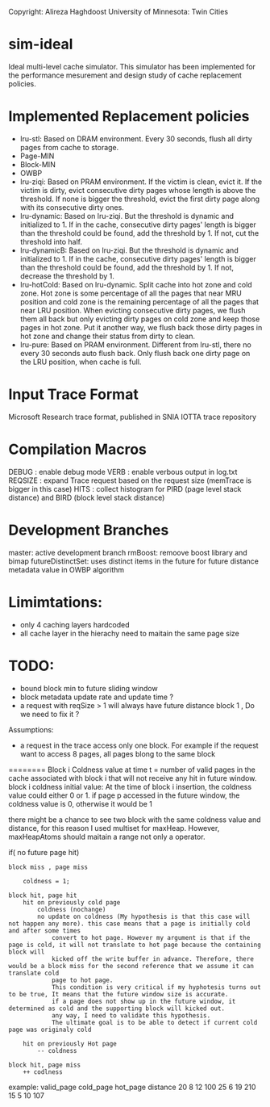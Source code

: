 Copyright: Alireza Haghdoost
University of Minnesota: Twin Cities

sim-ideal
=========
Ideal multi-level cache simulator. This simulator has been implemented for the performance mesurement and design study of cache replacement policies.

Implemented Replacement policies
=========
- lru-stl: Based on DRAM environment. Every 30 seconds, flush all dirty pages from cache to storage.
- Page-MIN
- Block-MIN
- OWBP
- lru-ziqi: Based on PRAM environment. If the victim is clean, evict it. If the victim is dirty, evict consecutive dirty pages whose length is above the threshold. If none is bigger the threshold, evict the first dirty page along with its consecutive dirty ones.
- lru-dynamic: Based on lru-ziqi. But the threshold is dynamic and initialized to 1. If in the cache, consecutive dirty pages' length is bigger than the threshold could be found, add the threshold by 1. If not, cut the threshold into half. 
- lru-dynamicB: Based on lru-ziqi. But the threshold is dynamic and initialized to 1. If in the cache, consecutive dirty pages' length is bigger than the threshold could be found, add the threshold by 1. If not, decrease the threshold by 1. 
- lru-hotCold: Based on lru-dynamic. Split cache into hot zone and cold zone. Hot zone is some percentage of all the pages that near MRU position and cold zone is the remaining percentage of all the pages that near LRU position. When evicting consecutive dirty pages, we flush them all back but only evicting dirty pages on cold zone and keep those pages in hot zone. Put it another way, we flush back those dirty pages in hot zone and change their status from dirty to clean.
- lru-pure: Based on PRAM environment. Different from lru-stl, there no every 30 seconds auto flush back. Only flush back one dirty page on the LRU position, when cache is full.

Input Trace Format
=========
Microsoft Research trace format, published in SNIA IOTTA trace repository 



Compilation Macros
=========
DEBUG : enable debug mode
VERB : enable verbous output in log.txt
REQSIZE : expand Trace request based on the request size (memTrace is bigger in this case)
HITS : collect histogram for PIRD (page level stack distance) and BIRD (block level stack distance)


Development Branches
=========
master: active development branch
rmBoost: remoove boost library and bimap
futureDistinctSet: uses distinct items in the future for future distance metadata value in OWBP algorithm


Limimtations: 
=========
- only 4 caching layers hardcoded 
- all cache layer in the hierachy need to maitain the same page size

TODO:
=========
- bound block min to future sliding window
- block metadata update rate and update time ?
- a request with reqSize > 1 will always have future distance block 1 , Do we need to fix it ? 

Assumptions:
- a request in the trace access only one block. For example if the request want to access 8 pages, all pages blong to the same block

========
Block i Coldness value at time t = number of valid pages in the cache associated with block i 
	that will not receive any hit in future window. 
block i coldness initial value: At the time of block i insertion, the coldness value could either 0 or 1. 
	if page p accessed in the future window, the coldness value is 0, otherwise it would be 1

there might be a chance to see two block with the same coldness value and distance, for this reason I used multiset for maxHeap. 
However, maxHeapAtoms should maitain a range not only a operator. 
		
if( no future page hit)
		
	block miss , page miss

		coldness = 1;

	block hit, page hit
		hit on previously cold page 
			coldness (nochange)
			no update on coldness (My hypothesis is that this case will not happen any more). this case means that a page is initially cold and after some times
				convert to hot page. However my argument is that if the page is cold, it will not translate to hot page because the containing block will 
				kicked off the write buffer in advance. Therefore, there would be a block miss for the second reference that we assume it can translate cold 
				page to hot page. 
				This condition is very critical if my hyphotesis turns out to be true, It means that the future window size is accurate. 
				if a page does not show up in the future window, it determined as cold and the supporting block will kicked out. 
				any way, I need to validate this hypothesis. 
				The ultimate goal is to be able to detect if current cold page was originaly cold
		
		hit on previously Hot page
			-- coldness
		
	block hit, page miss
		++ codlness
		
example:
	valid_page	cold_page	hot_page	distance
	20		8		12		100
	25		6		19		210
	15		5		10		107
